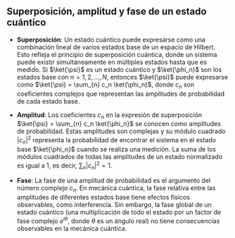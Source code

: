 ## Superposición, amplitud y fase de un estado cuántico
- **Superposición**: Un estado cuántico puede expresarse como una combinación lineal de varios estados base de un espacio de Hilbert. Esto refleja el principio de superposición cuántica, donde un sistema puede existir simultáneamente en múltiples estados hasta que es medido. Si $\ket{\psi}$ es un estado cuántico y $\ket{\phi_n}$ son los estados base con $n = 1, 2, \ldots, N$, entonces $\ket{\psi}$ puede expresarse como $\ket{\psi} = \sum_{n} c_n \ket{\phi_n}$, donde $c_n$ son coeficientes complejos que representan las amplitudes de probabilidad de cada estado base.

- **Amplitud**: Los coeficientes $c_n$ en la expresión de superposición $\ket{\psi} = \sum_{n} c_n \ket{\phi_n}$ se conocen como amplitudes de probabilidad. Estas amplitudes son complejas y su módulo cuadrado $|c_n|^2$ representa la probabilidad de encontrar el sistema en el estado base $\ket{\phi_n}$ cuando se realiza una medición. La suma de los módulos cuadrados de todas las amplitudes de un estado normalizado es igual a 1, es decir, $\sum_{n} |c_n|^2 = 1$.

- **Fase**: La fase de una amplitud de probabilidad es el argumento del número complejo $c_n$. En mecánica cuántica, la fase relativa entre las amplitudes de diferentes estados base tiene efectos físicos observables, como interferencia. Sin embargo, la fase global de un estado cuántico (una multiplicación de todo el estado por un factor de fase complejo $e^{i\theta}$, donde $\theta$ es un ángulo real) no tiene consecuencias observables en la mecánica cuántica.
